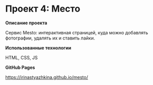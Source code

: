 # Проект 4: Место

**Описание проекта**

Cервис Mesto: интерактивная страницей, куда можно добавлять фотографии, удалять их и ставить лайки.

**Использованные технологии**

HTML, CSS, JS

**GitHub Pages**

https://irinastyazhkina.github.io/mesto/